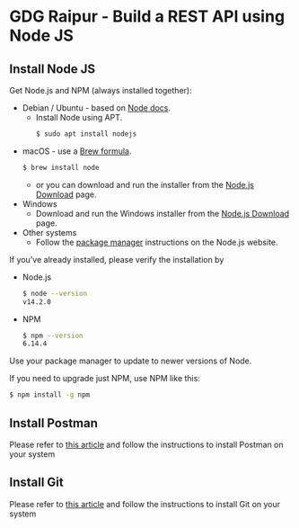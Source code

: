 # GDG Raipur - Build a REST API using Node JS

## Install Node JS 

Get Node.js and NPM (always installed together):

- Debian / Ubuntu - based on [Node docs](https://github.com/nodesource/distributions/blob/master/README.md#installation-instructions).
   - Install Node using APT.
        ```sh
        $ sudo apt install nodejs
        ```
- macOS - use a [Brew formula](https://formulae.brew.sh/formula/node).
    ```sh
    $ brew install node
    ```
    - or you can download and run the installer from the [Node.js Download](https://nodejs.org/en/download/) page.
- Windows
    - Download and run the Windows installer from the [Node.js Download](https://nodejs.org/en/download/) page.
- Other systems
    - Follow the [package manager](https://nodejs.org/en/download/package-manager/) instructions on the Node.js website.
    
If you've already installed, please verify the installation by
- Node.js
    ```sh
    $ node --version
    v14.2.0
    ```
- NPM
   ```sh
   $ npm --version
   6.14.4
   ```

Use your package manager to update to newer versions of Node.

If you need to upgrade just NPM, use NPM like this:

```sh
$ npm install -g npm
```

## Install Postman

Please refer to [this article](https://learning.postman.com/docs/getting-started/installation-and-updates/) and follow the instructions to install Postman on your system

## Install Git

Please refer to [this article](https://github.com/git-guides/install-git) and follow the instructions to install Git on your system
